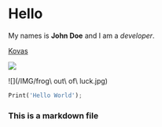 <!-- 
# Tag: Computing
# Title: Markdown Example
# Date: 2021-09-01
-->

# Hello

My names is **John Doe** and I am a *developer*.

[Kovas](https://kovasmccann.github.io)

![](../wiby.gif)

![](/IMG/frog\ out\ of\ luck.jpg)

```python
Print('Hello World');
```

### This is a markdown file
